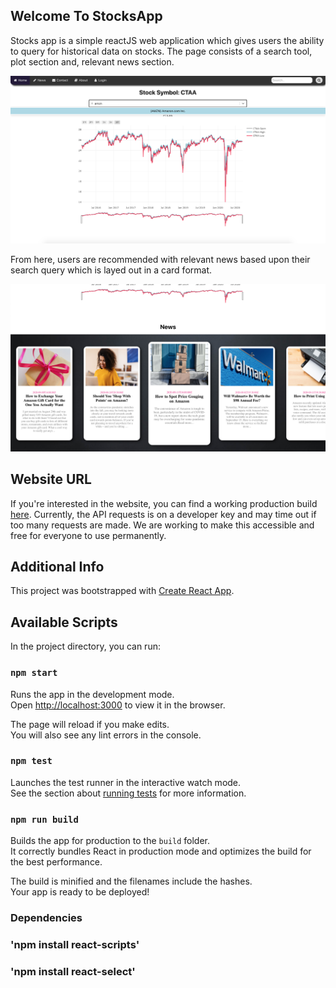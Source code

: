 
## Welcome To StocksApp 

Stocks app is a simple reactJS web application which gives users the ability to query for historical data on stocks. The page consists of a search tool, plot section and, relevant news section. 

![image](images/StocksJS.png)

From here, users are recommended with relevant news based upon their search query which is layed out in a card format. 

![image](images/StockJSRelevantNews.png)

## Website URL

If you're interested in the website, you can find a working production build [here](http://tdcmarketwatcher.com.s3-website.ca-central-1.amazonaws.com). Currently, the API requests is on a developer key and may time out if too many requests are made. We are working to make this accessible and free for everyone to use permanently.


## Additional Info

This project was bootstrapped with [Create React App](https://github.com/facebook/create-react-app).

## Available Scripts

In the project directory, you can run:

### `npm start`

Runs the app in the development mode.<br>
Open [http://localhost:3000](http://localhost:3000) to view it in the browser.

The page will reload if you make edits.<br>
You will also see any lint errors in the console.

### `npm test`

Launches the test runner in the interactive watch mode.<br>
See the section about [running tests](https://facebook.github.io/create-react-app/docs/running-tests) for more information.

### `npm run build`

Builds the app for production to the `build` folder.<br>
It correctly bundles React in production mode and optimizes the build for the best performance.

The build is minified and the filenames include the hashes.<br>
Your app is ready to be deployed!

### Dependencies
### 'npm install react-scripts'
### 'npm install react-select'
